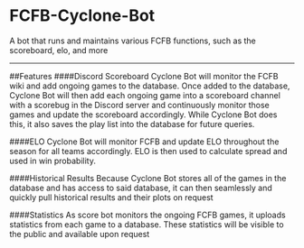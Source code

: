 # FCFB-Cyclone-Bot
A bot that runs and maintains various FCFB functions, such as the scoreboard, elo, and more

___
##Features
####Discord Scoreboard
Cyclone Bot will monitor the FCFB wiki and add ongoing games to the database. Once added to the database, Cyclone Bot will then add each ongoing game into a scoreboard channel with a scorebug in the Discord server and continuously monitor those games and update the scoreboard accordingly.  While Cyclone Bot does this, it also saves the play list into the database for future queries. 

####ELO
Cyclone Bot will monitor FCFB and update ELO throughout the season for all teams accordingly. ELO is then used to calculate spread and used in win probability.

####Historical Results
Because Cyclone Bot stores all of the games in the database and has access to said database, it can then seamlessly and quickly pull historical results and their plots on request

####Statistics
As score bot monitors the ongoing FCFB games, it uploads statistics from each game to a database. These statistics will be visible to the public and available upon request